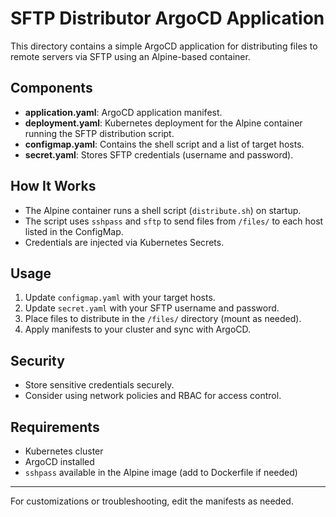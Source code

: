 # SFTP Distributor ArgoCD Application

This directory contains a simple ArgoCD application for distributing files to remote servers via SFTP using an Alpine-based container.

## Components
- **application.yaml**: ArgoCD application manifest.
- **deployment.yaml**: Kubernetes deployment for the Alpine container running the SFTP distribution script.
- **configmap.yaml**: Contains the shell script and a list of target hosts.
- **secret.yaml**: Stores SFTP credentials (username and password).

## How It Works
- The Alpine container runs a shell script (`distribute.sh`) on startup.
- The script uses `sshpass` and `sftp` to send files from `/files/` to each host listed in the ConfigMap.
- Credentials are injected via Kubernetes Secrets.

## Usage
1. Update `configmap.yaml` with your target hosts.
2. Update `secret.yaml` with your SFTP username and password.
3. Place files to distribute in the `/files/` directory (mount as needed).
4. Apply manifests to your cluster and sync with ArgoCD.

## Security
- Store sensitive credentials securely.
- Consider using network policies and RBAC for access control.

## Requirements
- Kubernetes cluster
- ArgoCD installed
- `sshpass` available in the Alpine image (add to Dockerfile if needed)

---
For customizations or troubleshooting, edit the manifests as needed.